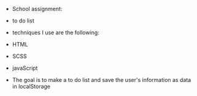 - School assignment:

- to do list

- techniques I use are the following:

- HTML
- SCSS
- javaScript

* The goal is to make a to do list and save the user's information as data in localStorage
